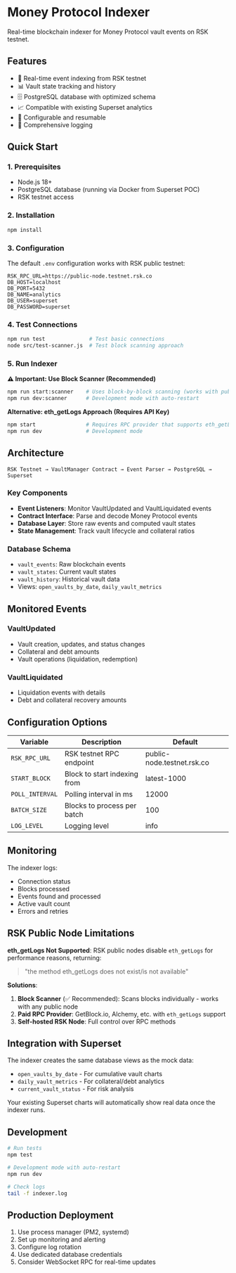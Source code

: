 # Money Protocol Indexer

Real-time blockchain indexer for Money Protocol vault events on RSK testnet.

## Features

- 🔄 Real-time event indexing from RSK testnet
- 📊 Vault state tracking and history
- 🗄️ PostgreSQL database with optimized schema
- 📈 Compatible with existing Superset analytics
- 🔧 Configurable and resumable
- 📝 Comprehensive logging

## Quick Start

### 1. Prerequisites
- Node.js 18+
- PostgreSQL database (running via Docker from Superset POC)
- RSK testnet access

### 2. Installation
```bash
npm install
```

### 3. Configuration
The default `.env` configuration works with RSK public testnet:
```env
RSK_RPC_URL=https://public-node.testnet.rsk.co
DB_HOST=localhost
DB_PORT=5432
DB_NAME=analytics
DB_USER=superset
DB_PASSWORD=superset
```

### 4. Test Connections
```bash
npm run test              # Test basic connections
node src/test-scanner.js  # Test block scanning approach
```

### 5. Run Indexer

**⚠️ Important: Use Block Scanner (Recommended)**
```bash
npm run start:scanner    # Uses block-by-block scanning (works with public nodes)
npm run dev:scanner      # Development mode with auto-restart
```

**Alternative: eth_getLogs Approach (Requires API Key)**
```bash
npm start                # Requires RPC provider that supports eth_getLogs
npm run dev              # Development mode
```

## Architecture

```
RSK Testnet → VaultManager Contract → Event Parser → PostgreSQL → Superset
```

### Key Components

- **Event Listeners**: Monitor VaultUpdated and VaultLiquidated events
- **Contract Interface**: Parse and decode Money Protocol events
- **Database Layer**: Store raw events and computed vault states
- **State Management**: Track vault lifecycle and collateral ratios

### Database Schema

- `vault_events`: Raw blockchain events
- `vault_states`: Current vault states
- `vault_history`: Historical vault data
- Views: `open_vaults_by_date`, `daily_vault_metrics`

## Monitored Events

### VaultUpdated
- Vault creation, updates, and status changes
- Collateral and debt amounts
- Vault operations (liquidation, redemption)

### VaultLiquidated  
- Liquidation events with details
- Debt and collateral recovery amounts

## Configuration Options

| Variable | Description | Default |
|----------|-------------|---------|
| `RSK_RPC_URL` | RSK testnet RPC endpoint | public-node.testnet.rsk.co |
| `START_BLOCK` | Block to start indexing from | latest-1000 |
| `POLL_INTERVAL` | Polling interval in ms | 12000 |
| `BATCH_SIZE` | Blocks to process per batch | 100 |
| `LOG_LEVEL` | Logging level | info |

## Monitoring

The indexer logs:
- Connection status
- Blocks processed
- Events found and processed
- Active vault count
- Errors and retries

## RSK Public Node Limitations

**eth_getLogs Not Supported**: RSK public nodes disable `eth_getLogs` for performance reasons, returning:
> "the method eth_getLogs does not exist/is not available"

**Solutions**:
1. **Block Scanner** (✅ Recommended): Scans blocks individually - works with any public node
2. **Paid RPC Provider**: GetBlock.io, Alchemy, etc. with `eth_getLogs` support
3. **Self-hosted RSK Node**: Full control over RPC methods

## Integration with Superset

The indexer creates the same database views as the mock data:
- `open_vaults_by_date` - For cumulative vault charts
- `daily_vault_metrics` - For collateral/debt analytics
- `current_vault_status` - For risk analysis

Your existing Superset charts will automatically show real data once the indexer runs.

## Development

```bash
# Run tests
npm test

# Development mode with auto-restart
npm run dev

# Check logs
tail -f indexer.log
```

## Production Deployment

1. Use process manager (PM2, systemd)
2. Set up monitoring and alerting  
3. Configure log rotation
4. Use dedicated database credentials
5. Consider WebSocket RPC for real-time updates